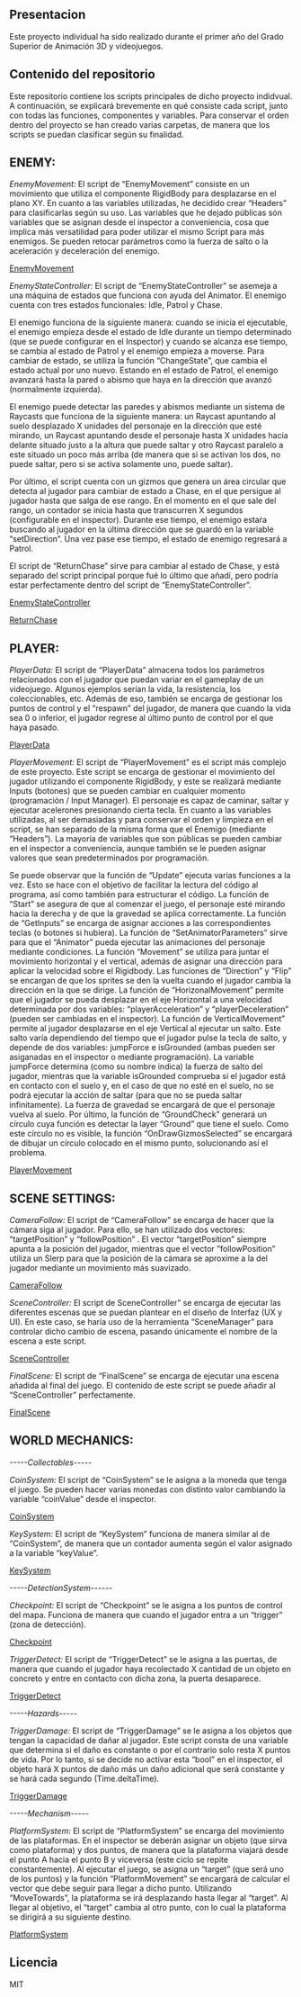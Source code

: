 ## Presentacion

Este proyecto individual ha sido realizado durante el primer año del Grado Superior de Animación 3D y videojuegos.    

## Contenido del repositorio

Este repositorio contiene los scripts principales de dicho proyecto indidvual.
A continuación, se explicará brevemente en qué consiste cada script, junto con todas las funciones, componentes y variables.
Para conservar el orden dentro del proyecto se han creado varias carpetas, de manera que los scripts se puedan clasificar según su finalidad.

## ENEMY: 

*EnemyMovement:* El script de “EnemyMovement” consiste en un movimiento que utiliza el componente RigidBody para desplazarse en el plano XY. En cuanto a las variables utilizadas, he decidido crear “Headers” para clasificarlas según su uso. Las variables que he dejado públicas són variables que se asignan desde el inspector a conveniencia, cosa que implica más versatilidad para poder utilizar el mismo Script para más enemigos. Se pueden retocar parámetros como la fuerza de salto o la aceleración y deceleración del enemigo.

[EnemyMovement](Scripts/Enemy/EnemyMovement.cs) 

*EnemyStateController:* El script de “EnemyStateController” se asemeja a  una máquina de estados que funciona con ayuda del Animator. El enemigo cuenta con tres estados funcionales: Idle, Patrol y Chase.

El enemigo funciona de la siguiente manera: cuando se inicia el ejecutable, el enemigo empieza desde el estado de Idle durante un tiempo determinado  (que se puede configurar en el Inspector) y cuando se alcanza ese tiempo, se cambia al estado de Patrol y el enemigo empieza a moverse. Para cambiar de estado, se utiliza la función “ChangeState”, que cambia el estado actual por uno nuevo. Estando en el estado de Patrol, el enemigo avanzará hasta la pared o abismo que haya en la dirección que avanzó (normalmente izquierda).

El enemigo puede detectar las paredes y abismos mediante un sistema de Raycasts que funciona de la siguiente manera: un Raycast apuntando al suelo desplazado X unidades del personaje en la dirección que esté mirando, un Raycast apuntando desde el personaje hasta X unidades hacia delante situado justo a la altura que puede saltar y otro Raycast paralelo a este situado un poco más arriba (de manera que si se activan los dos, no puede saltar, pero si se activa solamente uno, puede saltar).

Por último, el script cuenta con un gizmos que genera un área circular que detecta al jugador para cambiar de estado a Chase, en el que persigue al jugador hasta que salga de ese rango. En el momento en el que sale del rango, un contador se inicia hasta que transcurren X segundos (configurable en el inspector). Durante ese tiempo, el enemigo estaŕa buscando al jugador en la última dirección que se guardó en la variable “setDirection”. Una vez pase ese tiempo, el estado de enemigo regresará a Patrol.

El script de “ReturnChase” sirve para cambiar al estado de Chase, y está separado del script principal porque fué lo último que añadí, pero podría estar perfectamente dentro del script de “EnemyStateController”.

[EnemyStateController](Scripts/Enemy/EnemyStateController.cs)

[ReturnChase](Scripts/Enemy/ReturnChase.cs)

## PLAYER: 

*PlayerData:* El script de “PlayerData” almacena todos los parámetros relacionados con el jugador que puedan variar en el gameplay de un videojuego. Algunos ejemplos serían la vida, la resistencia, los coleccionables, etc. Además de eso, también se encarga de gestionar los puntos de control y el “respawn” del jugador, de manera que cuando la vida sea 0 o inferior, el jugador regrese al último punto de control por el que haya pasado.

[PlayerData](Scripts/Player/PlayerData.cs)

*PlayerMovement:* El script de “PlayerMovement” es el script más complejo de este proyecto. Este script se encarga de gestionar el movimiento del jugador utilizando el componente RigidBody, y este se realizará mediante Inputs (botones) que se pueden cambiar en cualquier momento (programación / Input Manager). El personaje es capaz de caminar, saltar y ejecutar acelerones presionando cierta tecla. En cuanto a las variables utilizadas, al ser demasiadas y para conservar el orden y limpieza en el script, se han separado de la misma forma que el Enemigo (mediante “Headers”). La mayoría de variables que son públicas se pueden cambiar en el inspector a conveniencia, aunque también se le pueden asignar valores que sean predeterminados por programación.
 
Se puede observar que la función de “Update” ejecuta varias funciones a la vez. Esto se hace con el objetivo de facilitar la lectura del código al programa, así como también para estructurar el código.
La función de “Start” se asegura de que al comenzar el juego, el personaje esté mirando hacia la derecha y de que la gravedad se aplica correctamente. 
La función de “GetInputs” se encarga de asignar acciones a las correspondientes teclas (o botones si hubiera).
La función de “SetAnimatorParameters” sirve para que el “Animator” pueda ejecutar las animaciones del personaje mediante condiciones. 
La función “Movement” se utiliza para juntar el movimiento horizontal y el vertical, además de asignar una dirección para aplicar la velocidad sobre el Rigidbody.
Las funciones de “Direction” y “Flip” se encargan de que los sprites se den la vuelta cuando el jugador cambia la dirección en la que se dirige.
La función de “HorizonalMovement” permite que el jugador se pueda desplazar en el eje Horizontal a una velocidad determinada por dos variables: “playerAcceleration” y “playerDeceleration” (pueden ser cambiadas en el inspector). 
La función de VerticalMovement” permite al jugador desplazarse en el eje Vertical al ejecutar un salto. Este salto varía dependiendo del tiempo que el jugador pulse la tecla de salto, y depende de dos variables: jumpForce e isGrounded (ambas pueden ser asiganadas en el inspector o mediante programación). La variable jumpForce determina (como su nombre indica) la fuerza de salto del jugador, mientras que la variable isGrounded comprueba si el jugador está en contacto con el suelo y, en el caso de que no esté en el suelo, no se podrá ejecutar la acción de saltar (para que no se pueda saltar infinitamente). La fuerza de gravedad se encargará de que el personaje vuelva al suelo. 
Por último, la función de “GroundCheck” generará un círculo cuya función es detectar la layer “Ground” que tiene el suelo. Como este círculo no es visible, la función “OnDrawGizmosSelected” se encargará de dibujar un círculo colocado en el mismo punto, solucionando así el problema.

[PlayerMovement](Scripts/Player/PlayerMovement.cs)

## SCENE SETTINGS:

*CameraFollow:* El script de “CameraFollow” se encarga de hacer que la cámara siga al jugador. Para ello, se han utilizado dos vectores: “targetPosition” y “followPosition” . El vector “targetPosition” siempre apunta a la posición del jugador, mientras que el vector ”followPosition” utiliza un Slerp para que la posición de la cámara se aproxime a la del jugador mediante un movimiento más suavizado.

[CameraFollow](Scripts/SceneSettings/CameraFollow.cs)

*SceneController:* El script de SceneController” se encarga de ejecutar las diferentes escenas que se puedan plantear en el diseño de Interfaz (UX y UI). En este caso, se haría uso de la herramienta “SceneManager” para controlar dicho cambio de escena, pasando únicamente el nombre de la escena a este script.

[SceneController](Scripts/SceneSettings/SceneController.cs)

*FinalScene:* El script de “FinalScene” se encarga de ejecutar una escena añadida al final del juego. El contenido de este script se puede añadir al “SceneController” perfectamente.

[FinalScene](Scripts/SceneSettings/FinalScene.cs)

## WORLD MECHANICS: 

*-----Collectables-----*

*CoinSystem:* El script de “CoinSystem” se le asigna a la moneda que tenga el juego. Se pueden hacer varias monedas con distinto valor cambiando la variable “coinValue” desde el inspector.

[CoinSystem](Scripts/WorldMechanics/Collectionables/CoinSystem)

*KeySystem:* El script de “KeySystem” funciona de manera similar al de “CoinSystem”, de manera que un contador aumenta según el valor asignado a la variable “keyValue”.

[KeySystem](Scripts/WorldMechanics/Collectionables/KeySystem)

*-----DetectionSystem------*

*Checkpoint:* El script de “Checkpoint” se le asigna a los puntos de control del mapa. Funciona de manera que cuando el jugador entra a un “trigger” (zona de detección).

[Checkpoint](Scripts/WorldMechanics/DetectionSystem/Checkpoint)

*TriggerDetect:* El script de “TriggerDetect” se le asigna a las puertas, de manera que cuando el jugador haya recolectado X cantidad de un objeto en concreto y entre en contacto con dicha zona, la puerta desaparece.

[TriggerDetect](Scripts/WorldMechanics/DetectionSystem/TriggerDetect)

*-----Hazards-----*

*TriggerDamage:* El script de “TriggerDamage” se le asigna a los objetos que tengan la capacidad de dañar al jugador. Este script consta de una variable que determina si el daño es constante o por el contrario solo resta X puntos de vida. Por lo tanto, si se decide no activar esta “bool” en el inspector, el objeto hará X puntos de daño más un daño adicional que será constante y se hará cada segundo (Time.deltaTime).

[TriggerDamage](Scripts/WorldMechanics/Hazards/TriggerDamage)

*-----Mechanism-----*

*PlatformSystem:* El script de “PlatformSystem” se encarga del movimiento de las plataformas. En el inspector se deberán asignar un objeto (que sirva como plataforma) y dos puntos, de manera que la plataforma viajará desde el punto A hacia el punto B y viceversa (este ciclo se repite constantemente). Al ejecutar el juego, se asigna un “target” (que será uno de los puntos) y  la función “PlatformMovement” se encargará de calcular el vector que debe seguir para llegar a dicho punto. Utilizando “MoveTowards”, la plataforma se irá desplazando hasta llegar al “target”. Al llegar al objetivo, el “target” cambia al otro punto, con lo cual la plataforma se dirigirá a su siguiente destino.

[PlatformSystem](Scripts/WorldMechanics/Mechanism/PlatformSystem)

## Licencia
MIT

